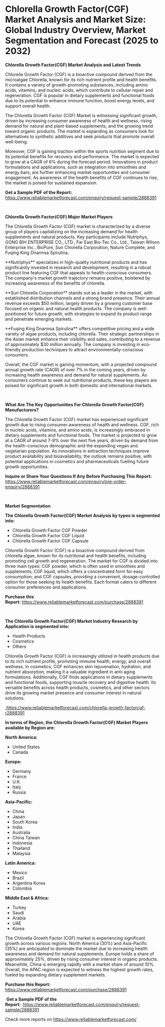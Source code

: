 <p><h1>Chlorella Growth Factor(CGF) Market Analysis and Market Size: Global Industry Overview, Market Segmentation and Forecast (2025 to 2032)</h1></p><p><strong>Chlorella Growth Factor(CGF) Market Analysis and Latest Trends</strong></p>
<p><p>Chlorella Growth Factor (CGF) is a bioactive compound derived from the microalgae Chlorella, known for its rich nutrient profile and health benefits. It contains a variety of growth-promoting substances, including amino acids, vitamins, and nucleic acids, which contribute to cellular repair and regeneration. CGF is popular in dietary supplements and functional foods due to its potential to enhance immune function, boost energy levels, and support overall health.</p><p>The Chlorella Growth Factor (CGF) Market is witnessing significant growth, driven by increasing consumer awareness of health and wellness, rising demand for natural and plant-based supplements, and the growing trend toward organic products. The market is expanding as consumers look for alternatives to synthetic additives and seek products that promote overall well-being. </p><p>Moreover, CGF is gaining traction within the sports nutrition segment due to its potential benefits for recovery and performance. The market is expected to grow at a CAGR of 6% during the forecast period. Innovations in product formulations and applications, such as integration into smoothies and energy bars, are further enhancing market opportunities and consumer engagement. As awareness of the health benefits of CGF continues to rise, the market is poised for sustained expansion.</p></p>
<p><strong>Get a Sample PDF of the Report:&nbsp;</strong> <a href="https://www.reliablemarketforecast.com/enquiry/request-sample/2888391?utm_campaign=2929&utm_medium=2&utm_source=Github&utm_content=ia&utm_term=14032025&utm_id=chlorella-growth-factorcgf">https://www.reliablemarketforecast.com/enquiry/request-sample/2888391</a></p>
<p>&nbsp;</p>
<p><strong>Chlorella Growth Factor(CGF) Major Market Players</strong></p>
<p><p>The Chlorella Growth Factor (CGF) market is characterized by a diverse group of players capitalizing on the increasing demand for health supplements and natural products. Key participants include Nutriphys, GONG BIH ENTERPRISE CO., LTD., Far East Bio-Tec Co., Ltd., Taiwan Wilson Enterprise Inc., BioPure, Sun Chlorella Corporation, Nature Complete, and Fuqing King Dnarmsa Spirulina.</p><p>**Nutriphys** specializes in high-quality nutritional products and has significantly invested in research and development, resulting in a robust product line featuring CGF that appeals to health-conscious consumers. The company's market growth trajectory remains positive, bolstered by increasing awareness of the benefits of chlorella.</p><p>**Sun Chlorella Corporation** stands out as a leader in the market, with established distribution channels and a strong brand presence. Their annual revenue exceeds $50 million, largely driven by a growing customer base focused on organic and natural health products. The company is well-positioned for future growth, with strategies to expand its product range and penetrate emerging markets.</p><p>**Fuqing King Dnarmsa Spirulina** offers competitive pricing and a wide variety of algae products, including chlorella. Their strategic partnerships in the Asian market enhance their visibility and sales, contributing to a revenue of approximately $30 million annually. The company is investing in eco-friendly production techniques to attract environmentally-conscious consumers.</p><p>Overall, the CGF market is gaining momentum, with a projected compound annual growth rate (CAGR) of over 7% in the coming years, driven by increasing health awareness and demand for natural supplements. As consumers continue to seek out nutritional products, these key players are poised for significant growth in both domestic and international markets.</p></p>
<p>&nbsp;</p>
<p><strong>What Are The Key Opportunities For Chlorella Growth Factor(CGF) Manufacturers?</strong></p>
<p><p>The Chlorella Growth Factor (CGF) market has experienced significant growth due to rising consumer awareness of health and wellness. CGF, rich in nucleic acids, vitamins, and amino acids, is increasingly embraced in dietary supplements and functional foods. The market is projected to grow at a CAGR of around 7-9% over the next five years, driven by demand from the health-conscious demographic and the expanding vegan and vegetarian population. As innovations in extraction techniques improve product availability and bioavailability, the outlook remains positive, with potential applications in cosmetics and pharmaceuticals fuelling future growth opportunities.</p></p>
<p><strong>Inquire or Share Your Questions If Any Before Purchasing This Report:</strong> <a href="https://www.reliablemarketforecast.com/enquiry/pre-order-enquiry/2888391?utm_campaign=2929&utm_medium=2&utm_source=Github&utm_content=ia&utm_term=14032025&utm_id=chlorella-growth-factorcgf">https://www.reliablemarketforecast.com/enquiry/pre-order-enquiry/2888391</a></p>
<p>&nbsp;</p>
<p><strong>Market Segmentation</strong></p>
<p><strong>The Chlorella Growth Factor(CGF) Market Analysis by types is segmented into:</strong></p>
<p><ul><li>Chlorella Growth Factor CGF Powder</li><li>Chlorella Growth Factor CGF Liquid</li><li>Chlorella Growth Factor CGF Capsule</li></ul></p>
<p><p>Chlorella Growth Factor (CGF) is a bioactive compound derived from chlorella algae, known for its nutritional and health benefits, including promoting cell growth and regeneration. The market for CGF is divided into three main types: CGF powder, which is often used in smoothies and supplements; CGF liquid, which offers a concentrated form for easy consumption; and CGF capsules, providing a convenient, dosage-controlled option for those seeking its health benefits. Each format caters to different consumer preferences and applications.</p></p>
<p><strong>Purchase this Report:&nbsp;</strong><a href="https://www.reliablemarketforecast.com/purchase/2888391?utm_campaign=2929&utm_medium=2&utm_source=Github&utm_content=ia&utm_term=14032025&utm_id=chlorella-growth-factorcgf">https://www.reliablemarketforecast.com/purchase/2888391</a></p>
<p>&nbsp;</p>
<p><strong>The Chlorella Growth Factor(CGF) Market Industry Research by Application is segmented into:</strong></p>
<p><ul><li>Health Products</li><li>Cosmetics</li><li>Others</li></ul></p>
<p><p>Chlorella Growth Factor (CGF) is increasingly utilized in health products due to its rich nutrient profile, promoting immune health, energy, and overall wellness. In cosmetics, CGF enhances skin rejuvenation, hydration, and nutrient absorption, making it a valuable ingredient in anti-aging formulations. Additionally, CGF finds applications in dietary supplements and functional foods, supporting muscle recovery and digestive health. Its versatile benefits across health products, cosmetics, and other sectors drive its growing market presence and consumer interest in natural solutions.</p></p>
<p><a href="https://www.reliablemarketforecast.com/chlorella-growth-factorcgf-r2888391?utm_campaign=2929&utm_medium=2&utm_source=Github&utm_content=ia&utm_term=14032025&utm_id=chlorella-growth-factorcgf">&nbsp;https://www.reliablemarketforecast.com/chlorella-growth-factorcgf-r2888391</a></p>
<p><strong>In terms of Region, the Chlorella Growth Factor(CGF) Market Players available by Region are:</strong></p>
<p>
    <p> <strong> North America: </strong>
        <ul>
            <li>United States</li>
            <li>Canada</li>
        </ul>
        </p> 
    <p> <strong> Europe: </strong>
        <ul>
            <li>Germany</li>
            <li>France</li>
            <li>U.K.</li>
            <li>Italy</li>
            <li>Russia</li>
        </ul>
        </p> 
    <p> <strong> Asia-Pacific: </strong>
        <ul>
            <li>China</li>
            <li>Japan</li>
            <li>South Korea</li>
            <li>India</li>
            <li>Australia</li>
            <li>China Taiwan</li>
            <li>Indonesia</li>
            <li>Thailand</li>
            <li>Malaysia</li>
        </ul>
        </p> 
    <p> <strong> Latin America: </strong>
        <ul>
            <li>Mexico</li>
            <li>Brazil</li>
            <li>Argentina Korea</li>
            <li>Colombia</li>
        </ul>
        </p> 
    <p> <strong> Middle East & Africa: </strong>
        <ul>
            <li>Turkey</li>
            <li>Saudi</li>
            <li>Arabia</li>
            <li>UAE</li>
            <li>Korea</li>
        </ul>
    </p>
    </p>
<p><p>The Chlorella Growth Factor (CGF) market is experiencing significant growth across various regions. North America (30%) and Asia-Pacific (35%) are anticipated to dominate the market due to increasing health awareness and demand for natural supplements. Europe holds a share of approximately 25%, driven by rising consumer interest in organic products. Meanwhile, China is emerging rapidly with a market share of around 10%. Overall, the APAC region is expected to witness the highest growth rates, fueled by expanding dietary supplement markets.</p></p>
<p><strong>Purchase this Report: </strong><a href="https://www.reliablemarketforecast.com/purchase/2888391?utm_campaign=2929&utm_medium=2&utm_source=Github&utm_content=ia&utm_term=14032025&utm_id=chlorella-growth-factorcgf">https://www.reliablemarketforecast.com/purchase/2888391</a></p>
<p>&nbsp;<strong>Get a Sample PDF of the Report:&nbsp;&nbsp;</strong><a href="https://www.reliablemarketforecast.com/enquiry/request-sample/2888391?utm_campaign=2929&utm_medium=2&utm_source=Github&utm_content=ia&utm_term=14032025&utm_id=chlorella-growth-factorcgf">https://www.reliablemarketforecast.com/enquiry/request-sample/2888391</a></p>
<p><strong></strong></p>
<p>Check more reports on <a href="https://www.reliablemarketforecast.com/?utm_campaign=2929&utm_medium=2&utm_source=Github&utm_content=ia&utm_term=14032025&utm_id=chlorella-growth-factorcgf">https://www.reliablemarketforecast.com/</a></p>